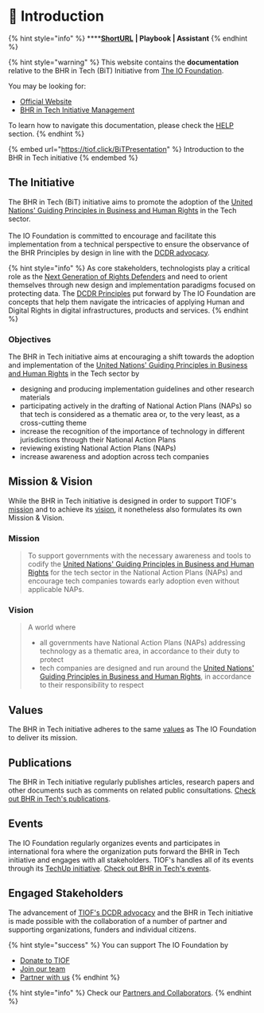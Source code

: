 # 🌟 Introduction

{% hint style="info" %}
****[**ShortURL**](https://tiof.click/BiTDocs) **| Playbook | Assistant**
{% endhint %}

{% hint style="warning" %}
This website contains the **documentation** relative to the BHR in Tech (BiT) Initiative from [The IO Foundation](https://tiof.click/TIOFWeb).

You may be looking for:

* [Official Website](https://tiof.click/BiTWeb)
* [BHR in Tech Initiative Management](https://tiof.click/BiTRepo)

To learn how to navigate this documentation, please check the [HELP](https://tiof.click/TIOFDocsHelp) section.
{% endhint %}

{% embed url="https://tiof.click/BiTPresentation" %}
Introduction to the BHR in Tech initiative
{% endembed %}

## The Initiative

The BHR in Tech (BiT) initiative aims to promote the adoption of the [United Nations' Guiding Principles in Business and Human Rights](https://tiof.click/BITUNGP) in the Tech sector.\
\
The IO Foundation is committed to encourage and facilitate this implementation from a technical perspective to ensure the observance of the BHR Principles by design in line with the [DCDR advocacy](https://tiof.click/DCDRAdvocacy).

{% hint style="info" %}
As core stakeholders, technologists play a critical role as the [Next Generation of Rights Defenders](https://tiof.click/TIOFNextGen) and need to orient themselves through new design and implementation paradigms focused on protecting data. The [DCDR Principles](https://tiof.click/DCDRPrinciples) put forward by The IO Foundation are concepts that help them navigate the intricacies of applying Human and Digital Rights in digital infrastructures, products and services.
{% endhint %}

### Objectives

The BHR in Tech initiative aims at encouraging a shift towards the adoption and implementation of the [United Nations' Guiding Principles in Business and Human Rights](https://tiof.click/BITUNGP) in the Tech sector by

* designing and producing implementation guidelines and other research materials
* participating actively in the drafting of National Action Plans (NAPs) so that tech is considered as a thematic area or, to the very least, as a cross-cutting theme
* increase the recognition of the importance of technology in different jurisdictions through their National Action Plans
* reviewing existing National Action Plans (NAPs)&#x20;
* increase awareness and adoption across tech companies

## Mission & Vision

While the BHR in Tech initiative is designed in order to support TIOF's [mission](https://tiof.click/TIOFMission) and to achieve its [vision](https://tiof.click/TIOFVision), it nonetheless also formulates its own Mission & Vision.

### Mission

> To support governments with the necessary awareness and tools to codify the [United Nations' Guiding Principles in Business and Human Rights](https://tiof.click/BITUNGP) for the tech sector in the National Action Plans (NAPs) and encourage tech companies towards early adoption even without applicable NAPs.

### Vision

> A world where
>
> * all governments have National Action Plans (NAPs) addressing technology as a thematic area, in accordance to their duty to protect
> * tech companies are designed and run around the [United Nations' Guiding Principles in Business and Human Rights](https://tiof.click/BITUNGP), in accordance to their responsibility to respect

## Values

The BHR in Tech initiative adheres to the same [values](https://tiof.click/TIOFValues) as The IO Foundation to deliver its mission.

## Publications

The BHR in Tech initiative regularly publishes articles, research papers and other documents such as comments on related public consultations. [Check out BHR in Tech's publications](https://tiof.click/BiTPublications).

## Events

The IO Foundation regularly organizes events and participates in international fora where the organization puts forward the BHR in Tech initiative and engages with all stakeholders. TIOF's handles all of its events through its [TechUp initiative](https://tiof.click/TUDocs). [Check out BHR in Tech's events](https://tiof.click/BiTEvents).&#x20;

## Engaged Stakeholders

The advancement of [TIOF's DCDR advocacy](https://tiof.click/DCDRAdvocacy) and the BHR in Tech initiative is made possible with the collaboration of a number of partner and supporting organizations, funders and individual citizens.

{% hint style="success" %}
You can support The IO Foundation by

* [Donate to TIOF](https://tiof.click/SupportUs)
* [Join our team](https://tiof.click/BiTJoinUs)
* [Partner with us](https://tiof.click/BiTPartnersSuggest)
{% endhint %}

{% hint style="info" %}
Check our [Partners and Collaborators](https://tiof.click/BiTPartners).
{% endhint %}
